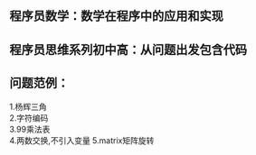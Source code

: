 ## 程序员数学：数学在程序中的应用和实现
## 程序员思维系列初中高：从问题出发包含代码

## 问题范例：
1.杨辉三角  
2.字符编码  
3.99乘法表  
4.两数交换,不引入变量
5.matrix矩阵旋转
